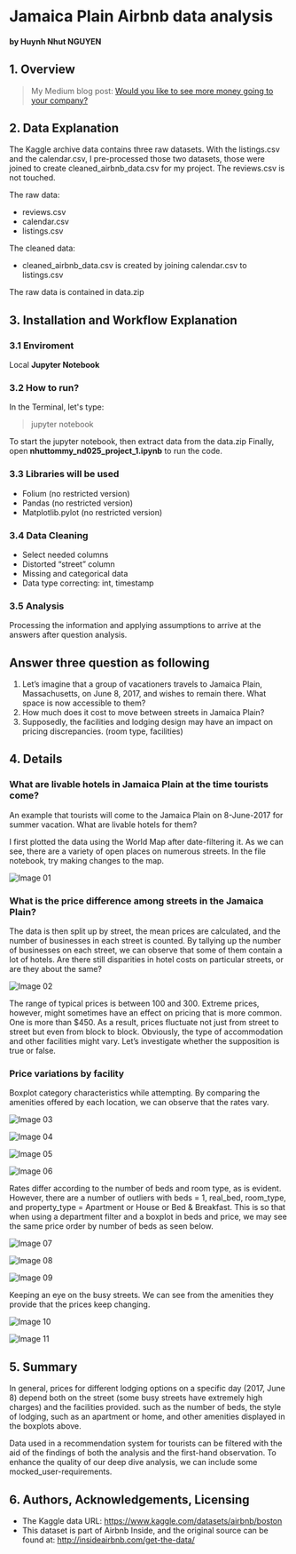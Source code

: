 # Jamaica Plain Airbnb data analysis
#### by Huynh Nhut NGUYEN

## 1. Overview
> My Medium blog post: [Would you like to see more money going to your company?](https://medium.com/@nhuttommy/would-you-like-to-see-more-money-going-to-your-company-a2d635848aa5)

## 2. Data Explanation
The Kaggle archive data contains three raw datasets.
With the listings.csv and the calendar.csv, I pre-processed those two datasets, those were joined to create cleaned_airbnb_data.csv for my project. The reviews.csv is not touched.

The raw data:
- reviews.csv
- calendar.csv
- listings.csv

The cleaned data:
- cleaned_airbnb_data.csv is created by joining calendar.csv to listings.csv

The raw data is contained in data.zip

## 3. Installation and Workflow Explanation
### 3.1 Enviroment

Local **Jupyter Notebook**

### 3.2 How to run?

In the Terminal, let's type:
> jupyter notebook

To start the jupyter notebook, then extract data from the data.zip
Finally, open **nhuttommy_nd025_project_1.ipynb** to run the code. 

### 3.3 Libraries will be used

- Folium (no restricted version)
- Pandas (no restricted version)
- Matplotlib.pylot (no restricted version)

### 3.4 Data Cleaning

- Select needed columns
- Distorted “street” column
- Missing and categorical data
- Data type correcting: int, timestamp

### 3.5 Analysis

Processing the information and applying assumptions to arrive at the answers after question analysis.

## Answer three question as following

1. Let’s imagine that a group of vacationers travels to Jamaica Plain, Massachusetts, on June 8, 2017, and wishes to remain there. What space is now accessible to them?
2. How much does it cost to move between streets in Jamaica Plain?
3. Supposedly, the facilities and lodging design may have an impact on pricing discrepancies. (room type, facilities)

## 4. Details
### What are livable hotels in Jamaica Plain at the time tourists come?

An example that tourists will come to the Jamaica Plain on 8-June-2017 for summer vacation. What are livable hotels for them?

I first plotted the data using the World Map after date-filtering it. As we can see, there are a variety of open places on numerous streets. In the file notebook, try making changes to the map.

![Image 01](./imgs/img_01.webp "Image 01")

### What is the price difference among streets in the Jamaica Plain?

The data is then split up by street, the mean prices are calculated, and the number of businesses in each street is counted. By tallying up the number of businesses on each street, we can observe that some of them contain a lot of hotels. Are there still disparities in hotel costs on particular streets, or are they about the same?

![Image 02](./imgs/img_02.webp "Image 02")

The range of typical prices is between 100 and 300. Extreme prices, however, might sometimes have an effect on pricing that is more common. One is more than $450. As a result, prices fluctuate not just from street to street but even from block to block. Obviously, the type of accommodation and other facilities might vary. Let’s investigate whether the supposition is true or false.

### Price variations by facility

Boxplot category characteristics while attempting. By comparing the amenities offered by each location, we can observe that the rates vary.

![Image 03](./imgs/img_03.webp "Image 03")

![Image 04](./imgs/img_04.webp "Image 04")

![Image 05](./imgs/img_05.webp "Image 05")

![Image 06](./imgs/img_06.webp "Image 06")

Rates differ according to the number of beds and room type, as is evident. However, there are a number of outliers with beds = 1, real_bed, room_type, and property_type = Apartment or House or Bed & Breakfast. This is so that when using a department filter and a boxplot in beds and price, we may see the same price order by number of beds as seen below.

![Image 07](./imgs/img_07.webp "Image 07")

![Image 08](./imgs/img_08.webp "Image 08")

![Image 09](./imgs/img_09.webp "Image 09")

Keeping an eye on the busy streets. We can see from the amenities they provide that the prices keep changing.

![Image 10](./imgs/img_10.webp "Image 10")

![Image 11](./imgs/img_11.webp "Image 11")

## 5. Summary

In general, prices for different lodging options on a specific day (2017, June 8) depend both on the street (some busy streets have extremely high charges) and the facilities provided. such as the number of beds, the style of lodging, such as an apartment or home, and other amenities displayed in the boxplots above.

Data used in a recommendation system for tourists can be filtered with the aid of the findings of both the analysis and the first-hand observation. To enhance the quality of our deep dive analysis, we can include some mocked_user-requirements.

## 6. Authors, Acknowledgements, Licensing

- The Kaggle data URL: https://www.kaggle.com/datasets/airbnb/boston
- This dataset is part of Airbnb Inside, and the original source can be found at: http://insideairbnb.com/get-the-data/
